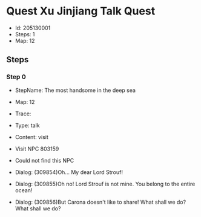 # Quest Xu Jinjiang Talk Quest

- Id: 205130001
- Steps: 1
- Map: 12

## Steps

### Step 0
- StepName:  The most handsome in the deep sea
- Map:  12
- Trace:  
- Type:  talk
- Content:  visit
- Visit NPC 803159

- Could not find this NPC
- Dialog: (309854)Oh... My dear Lord Strouf!
- Dialog: (309855)Oh no! Lord Strouf is not mine. You belong to the entire ocean!
- Dialog: (309856)But Carona doesn't like to share! What shall we do? What shall we do?


